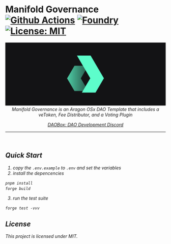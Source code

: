 # Manifold Governance [![Github Actions][gha-badge]][gha] [![Foundry][foundry-badge]][foundry] [![License: MIT][license-badge]][license]

[gha]: https://github.com/DAOBox/manifold-governance/actions
[gha-badge]: https://github.com/DAOBox/manifold-governance/actions/workflows/ci.yml/badge.svg
[foundry]: https://getfoundry.sh/
[foundry-badge]: https://img.shields.io/badge/Built%20with-Foundry-FFDB1C.svg
[license]: https://opensource.org/licenses/MIT
[license-badge]: https://img.shields.io/badge/License-MIT-blue.svg

<p align="center">
    <img src="./assets/banner.png" alt="daobox-banner" />
    <br>
    <i>Manifold Governance is an Aragon OSx DAO Template that includes a veToken, Fee Distributor, and a Voting Plugin <br>
</p>

<p align="center">
  <a href="https://discord.gg/EWRMHjqQVf">DAOBox: DAO Development Discord</a>
  <br>
</p>
<hr>

<br/>


## Quick Start 

1. copy the `.env.example` to `.env` and set the variables
2. install the depencencies 
```bash
pnpm install
forge build
```
3. run the test suite
```
forge test -vvv 
```


## License

This project is licensed under MIT.
